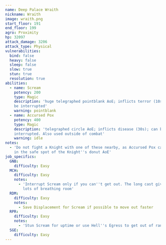```yaml
---
name: Deep Palace Wraith
nickname: Wraith
image: wraith.png
start_floor: 191
end_floor: 199
agro: Proximity
hp: 32097
attack_damage: 3206
attack_type: Physical
vulnerabilities:
  bind: false
  heavy: false
  sleep: false
  slow: true
  stun: true
  resolution: true
abilities:
  - name: Scream
    potency: 200
    type: Magic
    description: 'huge telegraphed pointblank AoE; inflicts terror (10s); can
    be interrupted'
    warning: pointblank
  - name: Accursed Pox
    potency: 400
    type: Magic
    description: 'telegraphed circle AoE; inflicts disease (30s); can be
    interrupted. Also used outside of combat'
    warning: idle
notes:
  - 'Do not fight a Knight with one of these nearby, as Accursed Pox can fill
    in the safe spot of the Knight''s donut AoE'
job_specifics:
  GNB:
    difficulty: Easy
  MCH:
    difficulty: Easy
    notes:
      - 'Interrupt Scream only if you can''t get out. The long cast gives you
        lots of breathing room'
  RDM:
    difficulty: Easy
    notes:
      - Save Displacement for Scream if possible to move out faster
  RPR:
    difficulty: Easy
    notes:
      - 'Stun Scream for uptime or use Hell''s Egress to get out of range'
  SGE:
    difficulty: Easy
---
```

